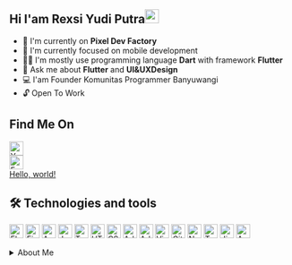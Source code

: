 ## Hi I'am Rexsi Yudi Putra<img src="https://media.giphy.com/media/hvRJCLFzcasrR4ia7z/giphy.gif" width="25px">
- 🔭 I'm currently on **Pixel Dev Factory** 
- 🌱 I'm currently focused on mobile development
- 👨‍💻 I'm mostly use programming language **Dart** with framework **Flutter**
- 💬 Ask me about **Flutter** and **UI&UXDesign** 
- 💻 I'am Founder Komunitas Programmer Banyuwangi
- 🔓 Open To Work 

## Find Me On
<a href="https://www.youtube.com/channel/UCCrJZRN_IGhCilyUq0LXobA" target="_blank"><img src="https://img.shields.io/badge/YouTube%20|%20@PixeldevFactory-282C34?logo=YouTube&logoColor=F70000" alt="You Tube logo" title="YouTube" height="25" /> </a> <br><img src="https://img.shields.io/badge/Facebook %20|%20Rexsi_Dirtjump-282C34?logo=Facebook&logoColor=1374EA" alt="Facebook logo" title="Facebook" height="25" /> <br>
<a href="http://example.com/" target="_blank">Hello, world!</a>

## 🛠  Technologies and tools
<img src="https://img.shields.io/badge/Flutter-282C34?logo=flutter&logoColor=02569B" alt="Flutter logo" title="Flutter" height="25" />&nbsp;<img src="https://img.shields.io/badge/Figma-282C34?logo=figma&logoColor=14BBFF" alt="Figma logo" title="Figma" height="25" />&nbsp;<img src="https://img.shields.io/badge/Android-282C34?logo=android&logoColor=3DDC84" alt="Android logo" title="Android" height="25" />&nbsp;<img src="https://img.shields.io/badge/JavaScript-282C34?logo=javascript&logoColor=F7DF1E" alt="JavaScript logo" title="JavaScript" height="25" />&nbsp;<img src="https://img.shields.io/badge/TypeScript-282C34?logo=typescript&logoColor=3178C6" alt="TypeScript logo" title="TypeScript" height="25" />&nbsp;<img src="https://img.shields.io/badge/HTML5-282C34?logo=html5&logoColor=E34F26" alt="HTML5 logo" title="HTML5" height="25" />&nbsp;<img src="https://img.shields.io/badge/CSS3-282C34?logo=css3&logoColor=1572B6" alt="CSS3 logo" title="CSS3" height="25" />&nbsp;<img src="https://img.shields.io/badge/Adobe%20Photoshop-282C34?logo=adobephotoshop&logoColor=02569B" alt="Adobe Photoshop logo" title="Adobe Photoshop" height="25" />&nbsp;<img src="https://img.shields.io/badge/Adobe%20Illustrator-282C34?logo=adobeillustrator&logoColor=F77B17" alt="Adobe Illustrator logo" title="Adobe Illustrator" height="25" />&nbsp;<img src="https://img.shields.io/badge/Visual%20Studio%20Code-282C34?logo=visualstudio&logoColor=3FA7EC" alt="Visual Studio logo" title="Visual Studio" height="25" />&nbsp;<img src="https://img.shields.io/badge/GitHub-282C34?logo=github&logoColor=F7F7F7" alt="GitHub logo" title="GitHub" height="25" />&nbsp;<img src="https://img.shields.io/badge/Notion-282C34?logo=Notion&logoColor=F7F7F7" alt="Notion logo" title="Notion " height="25" />&nbsp;<img src="https://img.shields.io/badge/Trello-282C34?logo=Trello&logoColor=2F75B4" alt="Trello logo" title="Trello" height="25" />&nbsp;<img src="https://img.shields.io/badge/Jira-282C34?logo=Jira&logoColor=2580F7" alt="Jira logo" title="Jira" height="25" />&nbsp;<img src="https://img.shields.io/badge/Android%20Studio-282C34?logo=androidstudio&logoColor=7CC057" alt="Android Studio logo" title="Android Studio" height="25" />&nbsp;

<details>
<summary>
  About Me
</summary>
<br>
I'm a Software Engineer specializing in Flutter And Dart Mobile App development with over five years of experience. I'm comfortable working with both Front-end and Back-end technologies (Flutter, Dart, Javascript, Html, CSS, etc.) and Web Development skills (Php, Python, Django, ReactJs, NodeJs, etc.).  
  
Not only programming, but I love to create UI Design Using Figma and to slice the UI Design to Flutter, but I also have the skill to use Photoshop, CorelDraw, and Adobe Illustration to help me to create UI Design Component.  
  
From 2017 - 2018 I Joined On Pipo Organiku, StartUp From Banyuwangi. My position is in full-stack Web Development.  
  
In 2019 - 2020 I Created a Programmer Community in my city. The name is Komunitas Programmer Banyuwangi. You can see on Instagram what I Do in there.  
  
In 2019 - 2021 I Joined in Digital Pixel Space Creative for Freelance Front-End Mobile App  
  
I also love to share my knowledge for FREE as a Speaker, Trainer Mentor & I teach on YouTube.  
  
- 2019 Speaker on Sharing Session Programmer Banyuwangi (Programmer Culture)  
- 2019 Speaker on Stikom IT Comunity KLOSO About Linux  
- 2019 Speaker on Stikom IT Comunity KLOSO About Web Design  
- 2019 Speaker on Stikom IT Comunity KLOSO About Website Fundamental  
- 2019 Speaker on Stikom IT Comunity KLOSO About Javascript  
- 2019 Speaker on Sharing Session Programmer Banyuwangi (Programmer Culture)  
- 2019 Lead Project Sharing Session (Ngoding Bareng Programmer Banyuwangi)  
- 2019 I Share About Best Practice Bootstrap On Programmer Banyuwangi  
- 2019 I Share About Git, Github. and Gitlab On Programmer Banyuwangi  
- 2019 I Share About Python and Github On Programmer Banyuwangi Special Ramadhan  
- 2019 Speaker in Programmer Banyuwangi (Programmer Language Kill You)  
- 2020 Facilitator On Bootcamp StartUp in SMK 1 Malang about Scrum And Programming  
- 2020 Python Programmer training on Smk 1 Banyuwangi  
- 2020 Speaker on Sharing Session Programmer Banyuwangi (Flutter UI Design)  
- 2020 Speaker on Sharing Session Programmer Banyuwangi (Dart Fundamental)  
- 2021 Speaker on Sharing Session Programmer Banyuwangi (UI & UX)  
- 2021 Speaker on Sharing Session Programmer Banyuwangi (Figma)  
- 2021 Speaker on Sharing Session Programmer Banyuwangi (Slicing UI Design To Flutter)

</details>
